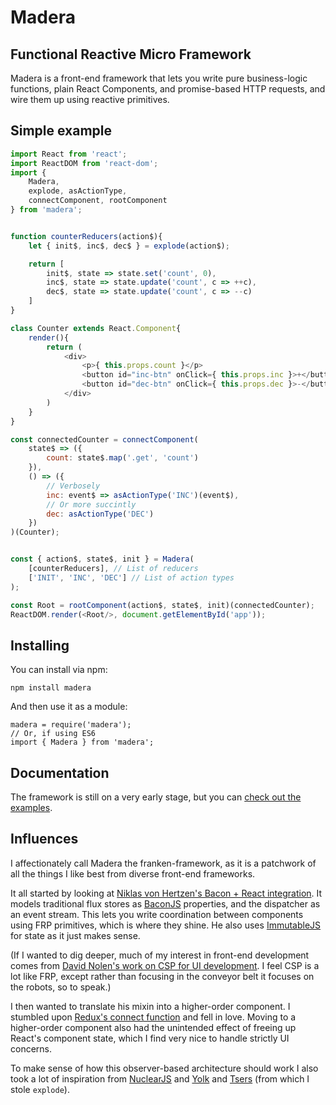 # Madera
## Functional Reactive Micro Framework
Madera is a front-end framework that lets you write pure business-logic
functions, plain React Components, and promise-based HTTP requests, and wire
them up using reactive primitives.

## Simple example
```javascript
import React from 'react';
import ReactDOM from 'react-dom';
import {
    Madera,
    explode, asActionType,
    connectComponent, rootComponent
} from 'madera';


function counterReducers(action$){
    let { init$, inc$, dec$ } = explode(action$);

    return [
        init$, state => state.set('count', 0),
        inc$, state => state.update('count', c => ++c),
        dec$, state => state.update('count', c => --c)
    ]
}

class Counter extends React.Component{
    render(){
        return (
            <div>
                <p>{ this.props.count }</p>
                <button id="inc-btn" onClick={ this.props.inc }>+</button>
                <button id="dec-btn" onClick={ this.props.dec }>-</button>
            </div>
        )
    }
}

const connectedCounter = connectComponent(
    state$ => ({
        count: state$.map('.get', 'count')
    }),
    () => ({
        // Verbosely
        inc: event$ => asActionType('INC')(event$),
        // Or more succintly
        dec: asActionType('DEC')
    })
)(Counter);


const { action$, state$, init } = Madera(
    [counterReducers], // List of reducers
    ['INIT', 'INC', 'DEC'] // List of action types
);

const Root = rootComponent(action$, state$, init)(connectedCounter);
ReactDOM.render(<Root/>, document.getElementById('app'));
```

## Installing
You can install via npm:

```
npm install madera
```

And then use it as a module:

```
madera = require('madera');
// Or, if using ES6
import { Madera } from 'madera';
```

## Documentation
The framework is still on a very early stage, but you can
[check out the examples](https://github.com/jairtrejo/madera/tree/master/examples).

## Influences
I affectionately call Madera the franken-framework, as it is a patchwork of all
the things I like best from diverse front-end frameworks.

It all started by looking at [Niklas von Hertzen's Bacon + React
integration](https://github.com/niklasvh/react-bacon-flux-poc). It models
traditional flux stores as [BaconJS](https://baconjs.github.io/) properties,
and the dispatcher as an event stream. This lets you write coordination between
components using FRP primitives, which is where they shine. He also uses
[ImmutableJS](https://facebook.github.io/immutable-js/) for state as it just
makes sense.

(If I wanted to dig deeper, much of my interest in front-end development comes
from [David Nolen's work on CSP for UI
development](http://swannodette.github.io/2013/08/17/comparative). I feel CSP is
a lot like FRP, except rather than focusing in the conveyor belt it focuses on
the robots, so to speak.)

I then wanted to translate his mixin into a higher-order component. I stumbled
upon [Redux's connect
function](http://redux.js.org/docs/basics/UsageWithReact.html#container-components)
and fell in love. Moving to a higher-order component also had the unintended
effect of freeing up React's component state, which I find very nice to handle
strictly UI concerns.

To make sense of how this observer-based architecture should work I also took a
lot of inspiration from [NuclearJS](https://optimizely.github.io/nuclear-js/)
and [Yolk](https://github.com/garbles/yolk) and
[Tsers](https://github.com/tsers-js/examples) (from which I stole `explode`).
